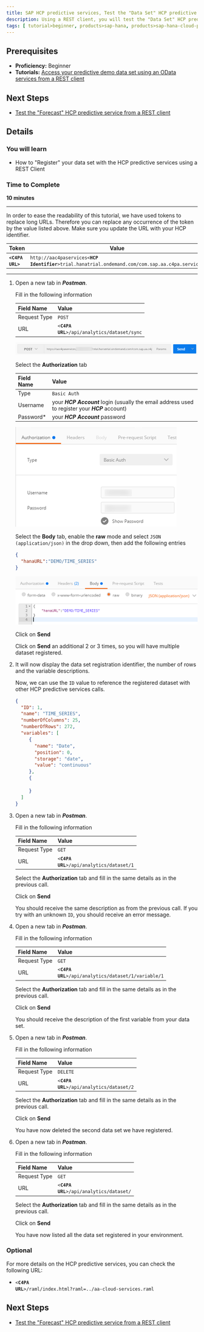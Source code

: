 ```yaml
---
title: SAP HCP predictive services, Test the "Data Set" HCP predictive services using a REST client
description: Using a REST client, you will test the "Data Set" HCP predictive services
tags: [ tutorial>beginner, products>sap-hana, products>sap-hana-cloud-platform ]
---
```


## Prerequisites
  - **Proficiency:** Beginner
  - **Tutorials:** [Access your predictive demo data set using an OData services from a REST client](http://www.sap.com/developer/tutorials/hcpps-rest-odata.html)

## Next Steps
  - [Test the "Forecast" HCP predictive service from a REST client](http://www.sap.com/developer/tutorials/hcpps-rest-ps-forecast.html)

## Details
### You will learn
  - How to "Register" your data set with the HCP predictive services using a REST Client

### Time to Complete
  **10 minutes**

---

In order to ease the readability of this tutorial, we have used tokens to replace long URLs.
Therefore you can replace any occurrence of the token by the value listed above.
Make sure you update the URL with your HCP identifier.

Token                               | Value
----------------------------------- | -------------
<code><b>&lt;C4PA URL&gt;</b></code> | `http://aac4paservices<`<code><b>HCP Identifier</b></code>`>trial.hanatrial.ondemand.com/com.sap.aa.c4pa.services`

  ---

1. Open a new tab in ***Postman***.

    Fill in the following information

    Field Name     | Value
    -------------- | --------------
    Request Type   | `POST`
    URL            | `<`<code><b>C4PA URL</b></code>`>/api/analytics/dataset/sync`

    ![Postman URL](1.png)

    Select the **Authorization** tab

    Field Name     | Value
    -------------- | -------------
    Type           | `Basic Auth`
    Username       | your ***HCP Account*** login (usually the email address used to register your ***HCP*** account)
    Password*      | your ***HCP Account*** password

    ![Postman URL](2.png)

    Select the **Body** tab, enable the **raw** mode and select `JSON (application/json)` in the drop down, then add the following entries

    ```json
    {
      "hanaURL":"DEMO/TIME_SERIES"
    }
    ```

    ![Postman URL](3.png)

    Click on **Send**

    Click on **Send** an additional 2 or 3 times, so you will have multiple dataset registered.

1. It will now display the data set registration identifier, the number of rows and the variable descriptions.

    Now, we can use the `ID` value to reference the registered dataset with other HCP predictive services calls.

    ```json
    {
      "ID": 1,
      "name": "TIME_SERIES",
      "numberOfColumns": 25,
      "numberOfRows": 272,
      "variables": [
         {
           "name": "Date",
           "position": 0,
           "storage": "date",
           "value": "continuous"
         },
         {

         }
      ]  
    }
    ```

1. Open a new tab in ***Postman***.

    Fill in the following information

    Field Name     | Value
    :------------- | :-------------
    Request Type   | `GET`
    URL            | `<`<code><b>C4PA URL</b></code>`>/api/analytics/dataset/1`

    Select the **Authorization** tab and fill in the same details as in the previous call.

    Click on **Send**

    You should receive the same description as from the previous call. If you try with an unknown `ID`, you should receive an error message.

1. Open a new tab in ***Postman***.

    Fill in the following information

    Field Name     | Value
    :------------- | :-------------
    Request Type   | `GET`
    URL            | `<`<code><b>C4PA URL</b></code>`>/api/analytics/dataset/1/variable/1`

    Select the **Authorization** tab and fill in the same details as in the previous call.

    Click on **Send**

    You should receive the description of the first variable from your data set.

1. Open a new tab in ***Postman***.

    Fill in the following information

    Field Name     | Value
    :------------- | :-------------
    Request Type   | `DELETE`
    URL            | `<`<code><b>C4PA URL</b></code>`>/api/analytics/dataset/2`

    Select the **Authorization** tab and fill in the same details as in the previous call.

    Click on **Send**

    You have now deleted the second data set we have registered.

1. Open a new tab in ***Postman***.

    Fill in the following information

    Field Name     | Value
    :------------- | :-------------
    Request Type   | `GET`
    URL            | `<`<code><b>C4PA URL</b></code>`>/api/analytics/dataset/`

    Select the **Authorization** tab and fill in the same details as in the previous call.

    Click on **Send**

    You have now listed all the data set registered in your environment.

### Optional
For more details on the HCP predictive services, you can check the following URL:
  - `<`<code><b>C4PA URL</b></code>`>/raml/index.html?raml=../aa-cloud-services.raml`

## Next Steps
  - [Test the "Forecast" HCP predictive service from a REST client](http://www.sap.com/developer/tutorials/hcpps-rest-ps-forecast.html)

